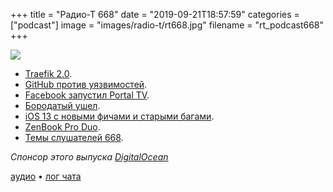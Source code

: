+++
title = "Радио-Т 668"
date = "2019-09-21T18:57:59"
categories = ["podcast"]
image = "images/radio-t/rt668.jpg"
filename = "rt_podcast668"
+++

![](https://radio-t.com/images/radio-t/rt668.jpg)

- [Traefik 2.0](https://blog.containo.us/traefik-2-0-6531ec5196c2?gi=ac796a57abd1).
- [GitHub против уязвимостей](https://github.blog/2019-09-18-securing-software-together/).
- [Facebook запустил Portal TV](https://techcrunch.com/2019/09/18/facebook-portal-tv/).
- [Бородатый ушел](https://www.theverge.com/2019/9/17/20870050/richard-stallman-resigns-mit-free-software-foundation-epstein).
- [iOS 13 с новыми фичами и старыми багами](https://www.macrumors.com/2019/09/19/apple-releases-ios-13/).
- [ZenBook Pro Duo](https://www.engadget.com/2019/09/18/asus-zenbook-pro-duo-review/).
- [Темы слушателей 668](https://radio-t.com/p/2019/09/17/prep-668/).

*Спонсор этого выпуска [DigitalOcean](https://do.co/radiot)*


[аудио](https://cdn.radio-t.com/rt_podcast668.mp3) • [лог чата](https://chat.radio-t.com/logs/radio-t-668.html)
<audio src="https://cdn.radio-t.com/rt_podcast668.mp3" preload="none"></audio>
